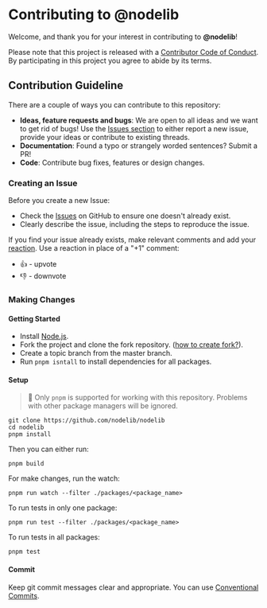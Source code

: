 # Contributing to @nodelib

Welcome, and thank you for your interest in contributing to **@nodelib**!

Please note that this project is released with a [Contributor Code of Conduct](CODE-OF-CONDUCT.md). By participating in this project you agree to abide by its terms.

## Contribution Guideline

There are a couple of ways you can contribute to this repository:

* **Ideas, feature requests and bugs**: We are open to all ideas and we want to get rid of bugs! Use the [Issues section](https://github.com/nodelib/nodelib/issues) to either report a new issue, provide your ideas or contribute to existing threads.
* **Documentation**: Found a typo or strangely worded sentences? Submit a PR!
* **Code**: Contribute bug fixes, features or design changes.

### Creating an Issue

Before you create a new Issue:

* Check the [Issues](https://github.com/nodelib/nodelib/issues) on GitHub to ensure one doesn't already exist.
* Clearly describe the issue, including the steps to reproduce the issue.

If you find your issue already exists, make relevant comments and add your [reaction](https://github.com/blog/2119-add-reactions-to-pull-requests-issues-and-comments). Use a reaction in place of a "+1" comment:

* 👍 - upvote
* 👎 - downvote

### Making Changes

#### Getting Started

* Install [Node.js](https://nodejs.org/en/).
* Fork the project and clone the fork repository. ([how to create fork?](https://help.github.com/articles/fork-a-repo/#fork-an-example-repository)).
* Create a topic branch from the master branch.
* Run `pnpm isntall` to install dependencies for all packages.

#### Setup

> 📖 Only `pnpm` is supported for working with this repository. Problems with other package managers will be ignored.

```console
git clone https://github.com/nodelib/nodelib
cd nodelib
pnpm install
```

Then you can either run:

```console
pnpm build
```

For make changes, run the watch:

```console
pnpm run watch --filter ./packages/<package_name>
```

To run tests in only one package:

```console
pnpm run test --filter ./packages/<package_name>
```

To run tests in all packages:

```console
pnpm test
```

#### Commit

Keep git commit messages clear and appropriate. You can use [Conventional Commits](https://www.conventionalcommits.org/en/v1.0.0/).
